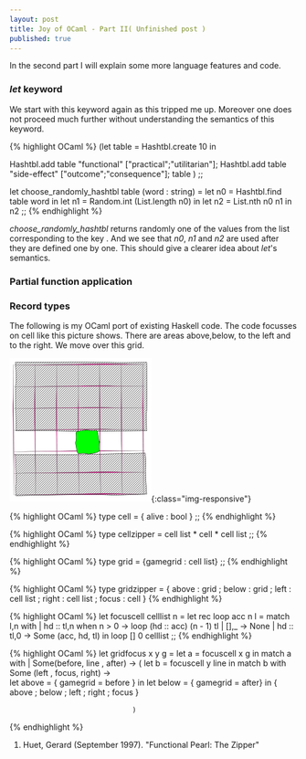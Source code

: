 ```yaml
---
layout: post
title: Joy of OCaml - Part II( Unfinished post )
published: true
---
```

In the second part I will explain some more language features and code.

### _let_ keyword
We start with this keyword again as this tripped me up. Moreover one does not
proceed much further without understanding the semantics of this keyword.

{% highlight OCaml %}
(let table = Hashtbl.create 10 in
  
  Hashtbl.add table "functional" ["practical";"utilitarian"];
  Hashtbl.add table "side-effect" ["outcome";"consequence"];
 table ) 
;;

let choose_randomly_hashtbl table (word : string) =
  let n0 = Hashtbl.find  table word in
  let n1 = Random.int (List.length n0) in
  let n2 = List.nth n0 n1 in
  n2
;;
{% endhighlight %}

*choose_randomly_hashtbl* returns randomly one of the values from the list corresponding to the key . And we see that _n0_, _n1_ and _n2_ are used after they are defined one by one. This should give a clearer idea about _let_'s semantics.

### Partial function application

### Record types

The following is my OCaml port of existing Haskell code. The code focusses on cell like this picture shows. There are areas above,below, to the left and to the right. We move over this grid.

![image-title-here](../images/myhanddrawn.tex.preview.pdf.png){:class="img-responsive"}


{% highlight OCaml %}
type cell = { alive : bool }
;;
{% endhighlight %}

{% highlight OCaml %}
type cellzipper =    cell list *  cell *  cell list
;;
{% endhighlight %}

{% highlight OCaml %}
type grid = {gamegrid : cell list}
;;
{% endhighlight %}

{% highlight OCaml %}
type gridzipper  =
             { above : grid
             ; below : grid
             ; left  : cell list
             ; right : cell list
             ; focus : cell }
{% endhighlight %}

{% highlight OCaml %}
let focuscell celllist n =
 let rec loop acc n l =
  match l,n with
    | hd :: tl,n when n > 0 -> loop (hd :: acc) (n - 1) tl
    | [],_  -> None
    | hd :: tl,0 -> Some (acc, hd, tl)
 in loop  [] 0 celllist
;;
{% endhighlight %}

{% highlight OCaml %}
let gridfocus x y g =
 let a = focuscell x g in
  match a with
    | Some(before, line , after) -> (
                          let b = focuscell y line in
                            match b with
                               Some (left  , focus, right) ->  
                                  let above =  { gamegrid = before } in
                                  let below = { gamegrid = after} in
                                                  {  above
                                                  ;  below
                                                  ;  left
                                                  ;  right
                                                  ;  focus }

                                  )
{% endhighlight %}

1. Huet, Gerard (September 1997). "Functional Pearl: The Zipper"
